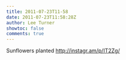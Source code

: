 ```yaml
---
title: 2011-07-23T11-58
date: 2011-07-23T11:58:28Z
author: Lee Turner
showtoc: false
comments: true
---
```


Sunflowers planted http://instagr.am/p/IT2Zg/

